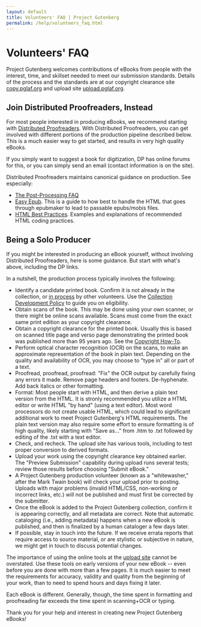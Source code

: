 ```yaml
---
layout: default
title: Volunteers' FAQ | Project Gutenberg
permalink: /help/volunteers_faq.html
---
```


Volunteers' FAQ
===============

Project Gutenberg welcomes contributions of eBooks from people with
the interest, time, and skillset needed to meet our submission
standards. Details of the process and the standards are at our
copyright clearance site [copy.pglaf.org](https://copy.pglaf.org) and upload site
[upload.pglaf.org](https://upload.pglaf.org).

Join Distributed Proofreaders, Instead
--------------------------------------

For most people interested in producing eBooks, we recommend starting
with [Distributed Proofreaders](https://www.pgdp.net).  With
Distributed Proofreaders, you can get involved with different portions
of the production pipeline described below. This is a much easier way
to get started, and results in very high quality eBooks.

If you simply want to suggest a book for digitization, DP has online
forums for this, or you can simply send an email (contact information
is on the site).

Distributed Proofreaders maintains canonical guidance on production.
See especially:

* [The Post-Processing FAQ](https://www.pgdp.net/wiki/DP_Official_Documentation:PP_and_PPV/Post-Processing_FAQ)
* [Easy Epub](https://www.pgdp.net/wiki/DP_Official_Documentation:PP_and_PPV/Easy_Epub). This is a guide to how best to handle the HTML that goes through epubmaker to lead to passable epubs/mobis files.
* [HTML Best Practices](https://www.pgdp.net/wiki/DP_Official_Documentation:PP_and_PPV/DP_HTML_Best_Practices). Examples and explanations of recommended HTML coding practices.

Being a Solo Producer
---------------------

If you might be interested in producing an eBook yourself, without involving
Distributed Proofreaders, here is some guidance. But start with what's above,
including the DP links. 

In a nutshell, the production process typically involves the following:

- Identify a candidate printed book. Confirm it is not already in the
collection, or [in process](https://www.pglaf.org/~ccx074/gutip.html)
by other volunteers. Use the [Collection Development
Policy](/policy/collection_development.html) to guide you on
eligibility.
- Obtain scans of the book. This may be done using your own scanner,
or there might be online scans available. Scans must come from the
exact same print edition as your copyright clearance.
- Obtain a copyright clearance for the printed book. Usually this is
based on scanned title page and verso page demonstrating the printed
book was published more than 95 years ago. See the [Copyright
How-To](/help/copyright.html).
- Perform optical character recognition (OCR) on the scans, to make an
approximate representation of the book in plain text. Depending on the
quality and availability of OCR, you may choose to "type in" all or
part of a text.
- Proofread, proofread, proofread: "Fix" the OCR output by carefully
fixing any errors it made. Remove page headers and
footers. De-hyphenate. Add back italics or other formatting.
- Format: Most people start with HTML, and then derive a plain text
version from the HTML. It is stronly recommended you utilize a HTML
editor or write HTML "by hand" (using a text editor). Most word
processors do not create usable HTML, which could lead to significant
additional work to meet Project Gutenberg's HTML requirements. The
plain text version may also require some effort to ensure formatting
is of high quality, likely starting with "Save as..." from .htm to
.txt followed by editing of the .txt with a text editor.
- Check, and recheck. The upload site has various tools, including to
test proper conversion to derived formats.
- Upload your work using the copyright clearance key obtained
earlier. The "Preview Submission" capability during upload runs
several tests; review those results before choosing "Submit eBook."
- A Project Gutenberg production volunteer (known as a "whitewasher,"
after the Mark Twain book) will check your upload prior to posting.
Uploads with major problems (invalid HTML/CSS, non-working or
incorrect links, etc.) will not be published and must first be
corrected by the submitter.
- Once the eBook is added to the Project Gutenberg collection, confirm
it is appearing correctly, and all metadata are correct. Note that
automatic cataloging (i.e., adding metadata) happens when a new eBook
is published, and then is finalized by a human cataloger a few days
later.
- If possible, stay in touch into the future. If we receive errata
reports that require access to source material, or are stylistic or
subjective in nature, we might get in touch to discuss potential
changes.

The importance of using the online tools at the [upload
site](https://upload.pglaf.org) cannot be overstated. Use these tools
on early versions of your new eBook -- even before you are done with
more than a few pages. It is much easier to meet the requirements for
accuracy, validity and quality from the beginning of your work, than
to need to spend hours and days fixing it later.

Each eBook is different. Generally, though, the time spent in
formatting and proofreading far exceeds the time spent in scanning+OCR
or typing.

Thank you for your help and interest in creating new Project Gutenberg
eBooks!
